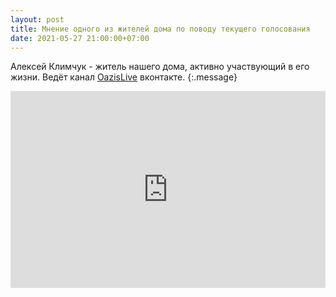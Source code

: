 ```yaml
---
layout: post
title: Мнение одного из жителей дома по поводу текущего голосования
date: 2021-05-27 21:00:00+07:00
---
```


Алексей Климчук  - житель нашего дома, активно участвующий в его жизни.
Ведёт канал [OazisLive](https://vk.com/oazislive) вконтакте.
{:.message}

<iframe width="100%" height="315" src="https://www.youtube.com/embed/-Aefy-nLsWU" title="YouTube video player" frameborder="0" allow="accelerometer; autoplay; clipboard-write; encrypted-media; gyroscope; picture-in-picture" allowfullscreen></iframe>
